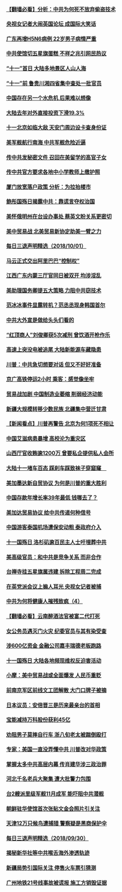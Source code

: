 #### [【翻墙必看】分析：中共为何死不放弃偷盗技术](../pages/nsc413/n10754922.md) 

#### [央视女记者大闹英国论坛 成国际大笑话](../pages/nsc413/n10755839.md) 

#### [广东再增H5N6病例 22岁男子病情严重](../pages/nsc413/n10755658.md) 

#### [中共使馆切五星旗蛋糕 不祥之兆引网民热议](../pages/nsc413/n10755790.md) 

#### [“十一”首日 大陆多地景区人山人海](../pages/nsc413/n10755444.md) 

#### [“十一”前 鲁贵川湘四省集中查处一批官员](../pages/nsc413/n10755373.md) 

#### [中国存在另一个水危机 后果难以想像](../pages/nsc413/n10755454.md) 

#### [大陆去年对外直接投资下滑19.3%](../pages/nsc413/n10755091.md) 

#### [十一北京如临大敌 天安门周边设卡查身份证](../pages/nsc413/n10755163.md) 

#### [美军舰航行南海 中共军舰危险近逼](../pages/nsc413/n10755171.md) 

#### [传中共发秘密文件 召回在美留学的高官子女](../pages/nsc413/n10755066.md) 

#### [传中共官方要求各地中小学教师上缴护照](../pages/nsc413/n10754957.md) 

#### [厦门放宽落户政策 分析：为拉抬楼市](../pages/nsc413/n10754695.md) 

#### [鲍彤国殇日揭露中共：靠谎言夺权治国](../pages/nsc413/n10754900.md) 

#### [美怀俄明州在台设办事处 蔡英文盼关系更密切](../pages/nsc413/n10754891.md) 

#### [美中贸易战 北美贸易新协定助美一臂之力](../pages/nsc413/n10754879.md) 

#### [每日三退声明精选（2018/10/01）](../pages/nsc413/n10754961.md) 

#### [马云正式交出阿里巴巴“控制权”](../pages/nsc413/n10754567.md) 

#### [江西广东内蒙三厅官同日被双开 均涉淫乱](../pages/nsc413/n10754883.md) 

#### [美助理国务卿提五大策略 力阻中共窃技术](../pages/nsc413/n10754355.md) 

#### [范冰冰事件显露转机？范丞丞现身韩国首尔](../pages/nsc413/n10754615.md) 

#### [中共大外宣是做给头头们看的](../pages/nsc413/n10754601.md) 

#### [“红顶商人”刘俊卿获5次减刑 曾饮酒开枪作乐](../pages/nsc413/n10754551.md) 

#### [高速上突没电被追尾 大陆新能源车藏隐患](../pages/nsc413/n10754529.md) 

#### [川普：中共急切想要对话 但又不好好准备](../pages/nsc413/n10754101.md) 

#### [京广高铁停运2小时 乘客：感觉像坐牢](../pages/nsc413/n10754518.md) 

#### [贸易战加剧 中国制造业萎缩 削弱经济动能](../pages/nsc413/n10754406.md) 

#### [新疆大规模转移少数民族 北疆集中营迁甘肃](../pages/nsc413/n10754449.md) 

#### [【新闻看点】川普再警告 北京为何1项死不相让](../pages/nsc413/n10754283.md) 

#### [中国艾滋病患暴增 高校沦为重灾区](../pages/nsc413/n10754336.md) 

#### [山西厅官收贿逾1200万 曾要私企提供私人会所](../pages/nsc413/n10754366.md) 

#### [大陆十一堵车百态 踩刹车踩致袜子穿窟窿　](../pages/nsc413/n10754381.md) 

#### [美加墨达新自贸协议 为何是川普的重大胜利](../pages/nsc413/n10754284.md) 

#### [中国存款年增长率39年最低 钱哪去了？](../pages/nsc413/n10754103.md) 

#### [美加达贸易协议 给中共传递何种信号](../pages/nsc413/n10754031.md) 

#### [中国游客泰国机场遭保安动粗 泰政府介入](../pages/nsc413/n10754049.md) 

#### [十一国殇日 洛杉矶逾百民主人士吁埋葬中共](../pages/nsc413/n10752847.md) 

#### [美高级官员：和中共是竞争关系 而非合作](../pages/nsc413/n10754005.md) 

#### [台禅寺挂五星旗属违建 拆除工程周二完成](../pages/nsc413/n10753908.md) 

#### [在英党派会议上搧人耳光 央视女记者被捕](../pages/nsc413/n10753976.md) 

#### [中共为何将健康人摧残致疯（4）](../pages/nsc413/n10690305.md) 

#### [【翻墙必看】云南醉酒法官被富二代打死](../pages/nsc413/n10752470.md) 

#### [女公务员遇灭门火灾 纪委官员与其有染受查](../pages/nsc413/n10753373.md) 

#### [涉600亿资金 金融公司嘉丰瑞德老板跑路](../pages/nsc413/n10753088.md) 

#### [十一国殇日 大陆各地频现维权反迫害活动](../pages/nsc413/n10752746.md) 

#### [小摩：美中贸易战或全面爆发 人民币重贬](../pages/nsc413/n10753488.md) 

#### [前南京军区前线文工团解散 大门口牌子被摘](../pages/nsc413/n10752852.md) 

#### [日本议员：安倍晋三是历来最亲台的首相](../pages/nsc413/n10753131.md) 

#### [宝能减持万科股份获利45亿](../pages/nsc413/n10752446.md) 

#### [劝阻男子莫摔自行车 浙八旬老太被踹倒殴打](../pages/nsc413/n10753146.md) 

#### [专家：美国一直没弄懂中共 川普改对华政策](../pages/nsc413/n10753071.md) 

#### [掌握太多中共高层内幕 传肖建华涉三政治罪](../pages/nsc413/n10753001.md) 

#### [河北千名老兵大聚集 遭大批警力包围](../pages/nsc413/n10752866.md) 

#### [台2艘派里级军舰11月成军 能吓阻中共潜舰](../pages/nsc413/n10752800.md) 

#### [朝鲜驻华使馆首次张贴文金会照片引关注](../pages/nsc413/n10752742.md) 

#### [天津12万只候鸟遭捕猎 警察疑是黑商保护伞](../pages/nsc413/n10752463.md) 

#### [每日三退声明精选（2018/09/30）](../pages/nsc413/n10752690.md) 

#### [揭秘新华社等中共喉舌海外渗透轨迹](../pages/nsc413/n10747213.md) 

#### [新疆局势引国际关注 停售火车票引猜测](../pages/nsc413/n10752122.md) 

#### [广州地铁21号线事故被谎报 施工方销毁证据](../pages/nsc413/n10752337.md) 

